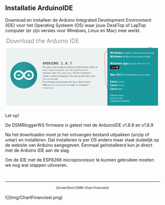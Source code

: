 ## Installatie ArduinoIDE
Download en installeer de Arduino Integrated Development Environment (IDE) 
voor het Operating Systeem (OS) waar jouw DeskTop of LapTop computer (er 
zijn versies voor Windows, Linux en Mac) mee werkt.

![](img/DownloadIDE.png)

<div class="admonition note">
<p class="admonition-title">Let op!</p>
De DSMRloggerWS firmware is getest met de ArduinoIDE v1.8.8 en v1.8.9
</div>

Na het downloaden moet je het ontvangen bestand uitpakken (unzip of untar) 
en installeren. Dat installeren is per OS anders maar staat duidelijk op de 
website van Arduino aangegeven. Eenmaal geïnstalleerd kun je direct met de 
Arduino IDE aan de slag.

Om de IDE met de ESP8266 microprocessor te kunnen gebruiken moeten we nog 
wat stappen uitvoeren.

<br>

---
<center style="font-size: 70%">[ScreenShot DSMR-Chart Financieel]</center><br>
![](img/ChartFinancieel.png)
